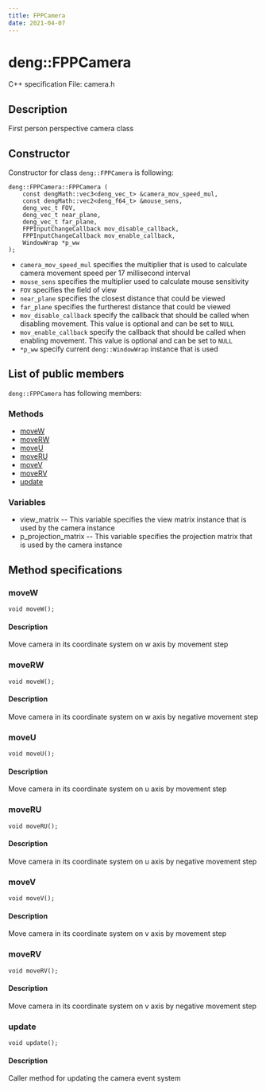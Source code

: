 ```yaml
---
title: FPPCamera
date: 2021-04-07
---
```


# deng::FPPCamera

C++ specification
File: camera.h
## Description
First person perspective camera class

## Constructor
Constructor for class `deng::FPPCamera` is following:  
```
deng::FPPCamera::FPPCamera (
    const dengMath::vec3<deng_vec_t> &camera_mov_speed_mul, 
    const dengMath::vec2<deng_f64_t> &mouse_sens, 
    deng_vec_t FOV, 
    deng_vec_t near_plane, 
    deng_vec_t far_plane, 
    FPPInputChangeCallback mov_disable_callback,
    FPPInputChangeCallback mov_enable_callback,
    WindowWrap *p_ww
);
```

* `camera_mov_speed_mul` specifies the multiplier that is used to calculate camera movement speed per 
17 millisecond interval 
* `mouse_sens` specifies the multiplier used to calculate mouse sensitivity
* `FOV` specifies the field of view 
* `near_plane` specifies the closest distance that could be viewed
* `far_plane` specifies the furtherest distance that could be viewed
* `mov_disable_callback` specify the callback that should be called when disabling
movement. This value is optional and can be set to `NULL`
* `mov_enable_callback` specify the callback that should be called when enabling
movement. This value is optional and can be set to `NULL`
* `*p_ww` specify current `deng::WindowWrap` instance that is used

## List of public members
`deng::FPPCamera` has following members:  

### Methods
* [moveW](#movew)
* [moveRW](#moverw)
* [moveU](#moveu)
* [moveRU](#moveru)
* [moveV](#movev)
* [moveRV](#moverv)
* [update](#update)
### Variables
* view_matrix -- This variable specifies the view matrix instance that is used
by the camera instance
* p_projection_matrix -- This variable specifies the projection matrix that is
used by the camera instance


## Method specifications

### moveW
```
void moveW();
```
#### Description
Move camera in its coordinate system on w axis by movement step


### moveRW
```
void moveW();
```

#### Description
Move camera in its coordinate system on w axis by negative movement step


### moveU
```
void moveU();
```
#### Description
Move camera in its coordinate system on u axis by movement step


### moveRU
```
void moveRU();
```
#### Description
Move camera in its coordinate system on u axis by negative movement step


### moveV
```
void moveV();
```
#### Description
Move camera in its coordinate system on v axis by movement step


### moveRV
```
void moveRV();
```
#### Description
Move camera in its coordinate system on v axis by negative movement step


### update
```
void update();
```

#### Description
Caller method for updating the camera event system
